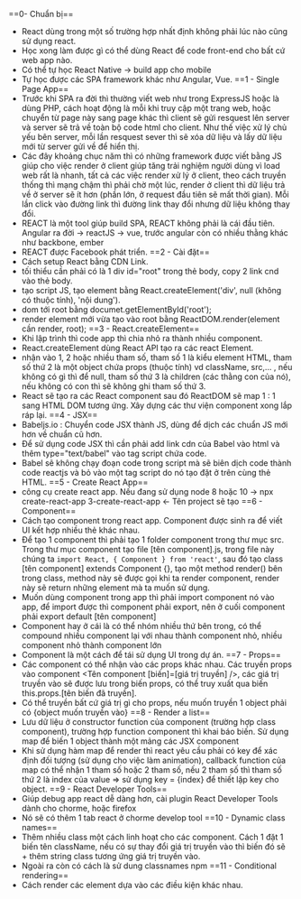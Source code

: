 ==0- Chuẩn bị==
- React dùng trong một số trường hợp nhất định không phải lúc nào cũng sử dụng react.
- Học xong làm được gì có thể dùng React để code front-end cho bất cứ web app nào.
- Có thể tự học React Native -> build app cho mobile
- Tự học được các SPA framework khác như Angular, Vue.
==1 - Single Page App==
- Trước khi SPA ra đời thì thường viết web như trong ExpressJS hoặc là dùng PHP, cách hoạt động là mỗi khi truy cập một trang web, hoặc chuyển từ page này sang page khác thì client sẽ gửi resquest lên server và server sẽ trả về toàn bộ code html cho client. Như thế việc xử lý chủ yếu bên server, mỗi lần resquest sever thì sẽ xóa dữ liệu và lấy dữ liệu mới từ server gửi về để hiển thị.
- Các đây khoảng chục năm thì có những framework được viết bằng JS giúp cho việc render ở client giúp tăng trải nghiệm người dùng vì load web rất là nhanh, tất cả các việc render xử lý ở client, theo cách truyền thống thì mạng chậm thì phải chờ một lúc, render ở client thì dữ liệu trả về ở server sẽ ít hơn (phần lớn, ở request đầu tiên sẽ mất thời gian). Mỗi lần click vào đường link thì đường link thay đổi nhưng dữ liệu không thay đổi.
- REACT là một tool giúp build SPA, REACT không phải là cái đầu tiên. Angular ra đời -> reactJS -> vue, trước angular còn có nhiều thằng khác như backbone, ember
- REACT được Facebook phát triển.
==2 - Cài đặt==
- Cách setup React bằng CDN Link. 
- tối thiểu cần phải có là 1 div id="root" trong thẻ body, copy 2 link cnd vào thẻ body.
- tạo script JS,  tạo element bằng React.createElement('div', null (không có thuộc tính), 'nội dung').
- dom tới root bằng documet.getElementById('root');
- render element mới vừa tạo vào root bằng ReactDOM.render(element cần render, root);
==3 - React.createElement==
- Khi lập trình thì code app thì chia nhỏ ra thành nhiều component.
- React.createElement dùng React API tạo ra các react Element.
- nhận vào 1, 2 hoặc nhiều tham số, tham số 1 là kiểu element HTML, tham số thứ 2 là một object chứa props (thuộc tính) vd className, src,... , nếu không có gì thì để null, tham số thứ 3 là children (các thằng con của nó), nếu không có con thì sẽ không ghi tham số thứ 3.
- React sẽ tạo ra các React component sau đó ReactDOM sẽ map 1 : 1 sang HTML DOM tương ứng. Xây dựng các thư viện component xong lắp ráp lại.
==4 - JSX==
- Babeljs.io : Chuyển code JSX thành JS, dùng để dịch các chuẩn JS mới hơn về chuẩn cũ hơn.
- Để sử dụng code JSX thì cần phải add link cdn của Babel vào html và  thêm type="text/babel" vào tag script chứa code.
- Babel sẽ không chạy đoạn code trong script mà sẽ biên dịch code thành code reactjs và bỏ vào một tag script do nó tạo đặt ở trên cùng thẻ HTML.
==5 - Create React App==
- công cụ create react app. Nếu đang sử dụng node 8 hoặc 10 -> npx create-react-app 3-create-react-app <- Tên project sẽ tạo
==6 - Component==
- Cách tạo component trong react app. Component được sinh ra để viết UI kết hợp nhiều thẻ khác nhau.
- Để tạo 1 component thì phải tạo 1 folder component trong thư mục src. Trong thư mục component tạo file [tên component].js, trong file này chúng ta `import React, { Component } from 'react'`, sau đó tạo class [tên component] extends Component {}, tạo một method render() bên trong class, method này sẽ được gọi khi ta render component, render này sẽ return những element mà ta muốn sử dụng.
- Muốn dùng component trong app thì phải import component nó vào app, để import được thì component phải export, nên ở cuối component phải export default [tên component]
- Component hay ở cái là có thể nhóm nhiều thứ bên trong, có thể compound nhiều component lại với nhau thành component nhỏ, nhiều component nhỏ thành component lớn
- Component là một cách để tái sử dụng UI trong dự án.
==7 - Props==
- Các component có thể nhận vào các props khác nhau.  Các truyền props vào component <Tên component [biến]=[giá trị truyền] />, các giá trị truyền vào sẽ được lưu trong biến props, có thể truy xuất qua biến this.props.[tên biến đã truyền].
- Có thể truyền bất cứ giá trị gì cho props, nếu muốn truyền 1 object phải có {object muốn truyền vào}
==8 - Render a list==
- Lưu dữ liệu ở constructor function của component (trường hợp class component), trường hợp function component thì khai báo biến. Sử dụng map để biến 1 object thành một mảng các JSX component
- Khi sử dụng hàm map để render thì react yêu cầu phải có key để xác định đối tượng (sử dụng cho việc làm animation), callback function của map có thể nhận 1 tham số hoặc 2 tham số, nếu 2 tham số thì tham số thứ 2 là index của value => sử dụng key = {index} để thiết lập key cho object.
==9 - React Developer Tools==
- Giúp debug app react dễ dàng hơn, cài plugin React Developer Tools dành cho chorme, hoặc firefox
- Nó sẽ có thêm 1 tab react ở chorme develop tool
==10 - Dynamic class names==
- Thêm nhiều class một cách linh hoạt cho các component. Cách 1 đặt 1 biến tên className, nếu có sự thay đổi giá trị truyền vào thì biến đó sẽ + thêm string class tương ứng giá trị truyền vào.
- Ngoài ra còn có cách là sử dung classnames npm
==11 - Conditional rendering==
- Cách render các element dựa vào các điều kiện khác nhau.

